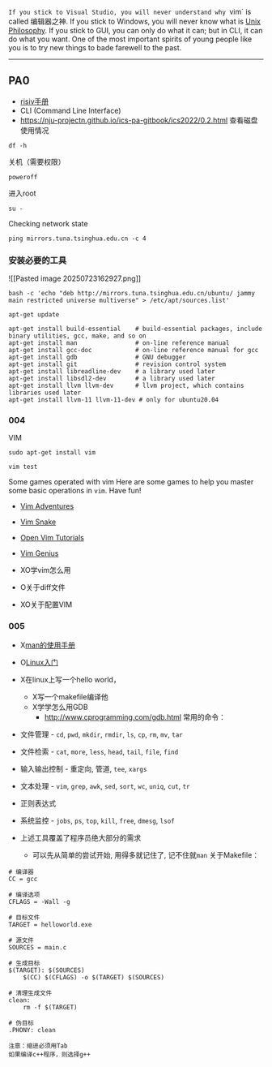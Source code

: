 `If you stick to Visual Studio, you will never understand why `vim` is called 编辑器之神. If you stick to Windows, you will never know what is [Unix Philosophy](http://en.wikipedia.org/wiki/Unix_philosophy). If you stick to GUI, you can only do what it can; but in CLI, it can do what you want. One of the most important spirits of young people like you is to try new things to bade farewell to the past.

---
## PA0
- [risiv手册](https://github.com/riscv/riscv-isa-manual/releases/download/draft-20210813-7d0006e/riscv-spec.pdf)
- CLI (Command Line Interface)
- https://nju-projectn.github.io/ics-pa-gitbook/ics2022/0.2.html
查看磁盘使用情况
```
df -h
```
关机（需要权限）
```
poweroff
```
进入root
```
su -
```
Checking network state
```
ping mirrors.tuna.tsinghua.edu.cn -c 4
```

### 安装必要的工具


![[Pasted image 20250723162927.png]]
```
bash -c 'echo "deb http://mirrors.tuna.tsinghua.edu.cn/ubuntu/ jammy main restricted universe multiverse" > /etc/apt/sources.list'
```

```
apt-get update
```

```
apt-get install build-essential    # build-essential packages, include binary utilities, gcc, make, and so on
apt-get install man                # on-line reference manual
apt-get install gcc-doc            # on-line reference manual for gcc
apt-get install gdb                # GNU debugger
apt-get install git                # revision control system
apt-get install libreadline-dev    # a library used later
apt-get install libsdl2-dev        # a library used later
apt-get install llvm llvm-dev      # llvm project, which contains libraries used later
apt-get install llvm-11 llvm-11-dev # only for ubuntu20.04
```
### 004
VIM
```
sudo apt-get install vim
```

```
vim test
```
Some games operated with vim
Here are some games to help you master some basic operations in `vim`. Have fun!

- [Vim Adventures](http://vim-adventures.com)
- [Vim Snake](http://www.vimsnake.com)
- [Open Vim Tutorials](http://www.openvim.com/tutorial.html)
- [Vim Genius](http://www.vimgenius.com)

- XO学vim怎么用
- O关于diff文件
- XO关于配置VIM
### 005
- X[man的使用手册](https://nju-projectn.github.io/ics-pa-gitbook/ics2022/man.html)
- O[Linux入门](https://nju-projectn.github.io/ics-pa-gitbook/ics2022/linux.html)

- X在linux上写一个hello world，
	- X写一个makefile编译他
	- X学学怎么用GDB
		- http://www.cprogramming.com/gdb.html
常用的命令：
- 文件管理 - `cd`, `pwd`, `mkdir`, `rmdir`, `ls`, `cp`, `rm`, `mv`, `tar`
- 文件检索 - `cat`, `more`, `less`, `head`, `tail`, `file`, `find`
- 输入输出控制 - 重定向, 管道, `tee`, `xargs`
- 文本处理 - `vim`, `grep`, `awk`, `sed`, `sort`, `wc`, `uniq`, `cut`, `tr`
- 正则表达式
- 系统监控 - `jobs`, `ps`, `top`, `kill`, `free`, `dmesg`, `lsof`
- 上述工具覆盖了程序员绝大部分的需求
    - 可以先从简单的尝试开始, 用得多就记住了, 记不住就`man`
关于Makefile：
```
# 编译器
CC = gcc

# 编译选项
CFLAGS = -Wall -g

# 目标文件
TARGET = helloworld.exe

# 源文件
SOURCES = main.c

# 生成目标
$(TARGET): $(SOURCES)
    $(CC) $(CFLAGS) -o $(TARGET) $(SOURCES)

# 清理生成文件
clean:
    rm -f $(TARGET)

# 伪目标
.PHONY: clean
```
	注意：缩进必须用Tab
	如果编译c++程序，则选择g++